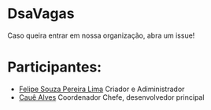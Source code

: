 # DsaVagas
Caso queira entrar em nossa organização, abra um issue!

# Participantes:

- [Felipe Souza Pereira Lima](https://github.com/Felipe-Souza-Pereira-Lima) Criador e Adiministrador
- [Cauê Alves](https://github.com/caue-alves) Coordenador Chefe, desenvolvedor principal
